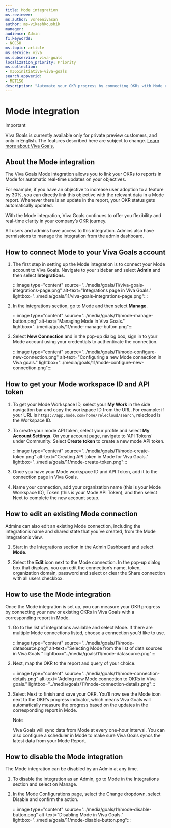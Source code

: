 ```yaml
---
title: Mode integration
ms.reviewer: 
ms.author: vsreenivasan
author: ms-vikashkoushik
manager: 
audience: Admin
f1.keywords:
- NOCSH
ms.topic: article
ms.service: viva
ms.subservice: viva-goals
localization_priority: Priority
ms.collection:  
- m365initiative-viva-goals  
search.appverid:
- MET150
description: "Automate your OKR progress by connecting OKRs with Mode reports."
---
```


# Mode integration

> [!IMPORTANT]
> Viva Goals is currently available only for private preview customers, and only in English. The features described here are subject to change. [Learn more about Viva Goals.](https://go.microsoft.com/fwlink/?linkid=2189933)

## About the Mode integration

The Viva Goals Mode integration allows you to link your OKRs to reports in Mode for automatic real-time updates on your objectives. 

For example, if you have an objective to increase user adoption to a feature by 30%, you can directly link this objective with the relevant data in a Mode report. Whenever there is an update in the report, your OKR status gets automatically updated. 

With the Mode integration, Viva Goals continues to offer you flexibility and real-time clarity in your company’s OKR journey. 

All users and admins have access to this integration. Admins also have permissions to manage the integration from the admin dashboard. 

## How to connect Mode to your Viva Goals account

1. The first step in setting up the Mode integration is to connect your Mode account to Viva Goals. Navigate to your sidebar and select **Admin** and then select **Integrations**.

    :::image type="content" source="../media/goals/11/viva-goals-integrations-page.png" alt-text="Integrations page in Viva Goals." lightbox="../media/goals/11/viva-goals-integrations-page.png":::

2. In the integrations section, go to Mode and then select **Manage**.

    :::image type="content" source="../media/goals/11/mode-manage-button.png" alt-text="Managing Mode in Viva Goals." lightbox="../media/goals/11/mode-manage-button.png":::

3. Select **New Connection** and in the pop-up dialog box, sign in to your Mode account using your credentials to authenticate the connection. 

    :::image type="content" source="../media/goals/11/mode-configure-new-connection.png" alt-text="Configuring a new Mode connection in Viva goals." lightbox="../media/goals/11/mode-configure-new-connection.png":::

## How to get your Mode workspace ID and API token

1. To get your Mode Workspace ID, select your **My Work** in the side navigation bar and copy the workspace ID from the URL. For example: if your URL is ```https://app.mode.com/home/relecloud/search```, relecloud is the Workspace ID.  

2. To create your mode API token, select your profile and select **My Account Settings**. On your account page, navigate to 'API Tokens' under Community. Select **Create token** to create a new mode API token.

    :::image type="content" source="../media/goals/11/mode-create-token.png" alt-text="Creating API token in Mode for Viva Goals." lightbox="../media/goals/11/mode-create-token.png":::

3. Once you have your Mode workspace ID and API Token, add it to the connection page in Viva Goals. 

4. Name your connection, add your organization name (this is your Mode Workspace ID), Token (this is your Mode API Token), and then select Next to complete the new account setup. 

## How to edit an existing Mode connection

Admins can also edit an existing Mode connection, including the integration’s name and shared state that you’ve created, from the Mode integration’s view. 

1. Start in the Integrations section in the Admin Dashboard and select **Mode**. 

2. Select the **Edit** icon next to the Mode connection. In the pop-up dialog box that displays, you can edit the connection’s name, token, organization domain, password and select or clear the Share connection with all users checkbox. 

## How to use the Mode integration

Once the Mode integration is set up, you can measure your OKR progress by connecting your new or existing OKRs in Viva Goals with a corresponding report in Mode. 

1. Go to the list of integrations available and select Mode. If there are multiple Mode connections listed, choose a connection you’d like to use. 

    :::image type="content" source="../media/goals/11/mode-datasource.png" alt-text="Selecting Mode from the list of data sources in Viva Goals." lightbox="../media/goals/11/mode-datasource.png":::

2. Next, map the OKR to the report and query of your choice. 

    :::image type="content" source="../media/goals/11/mode-connection-details.png" alt-text="Adding new Mode connection to OKRs in Viva goals." lightbox="../media/goals/11/mode-connection-details.png":::

3. Select Next to finish and save your OKR. You’ll now see the Mode icon next to the OKR‘s progress indicator, which means Viva Goals will automatically measure the progress based on the updates in the corresponding report in Mode. 

    > [!NOTE]
    > Viva Goals will sync data from Mode at every one-hour interval. You can also configure a scheduler in Mode to make sure Viva Goals syncs the latest data from your Mode Report.  

## How to disable the Mode integration

The Mode integration can be disabled by an Admin at any time. 

1. To disable the integration as an Admin, go to Mode in the Integrations section and select on Manage. 
2. In the Mode Configurations page, select the Change dropdown, select Disable and confirm the action.

    :::image type="content" source="../media/goals/11/mode-disable-button.png" alt-text="Disabling Mode in Viva Goals." lightbox="../media/goals/11/mode-disable-button.png":::
